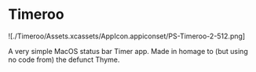 # Timeroo

![./Timeroo/Assets.xcassets/AppIcon.appiconset/PS-Timeroo-2-512.png]

A very simple MacOS status bar Timer app. Made in homage to (but using no code from) the defunct Thyme.

